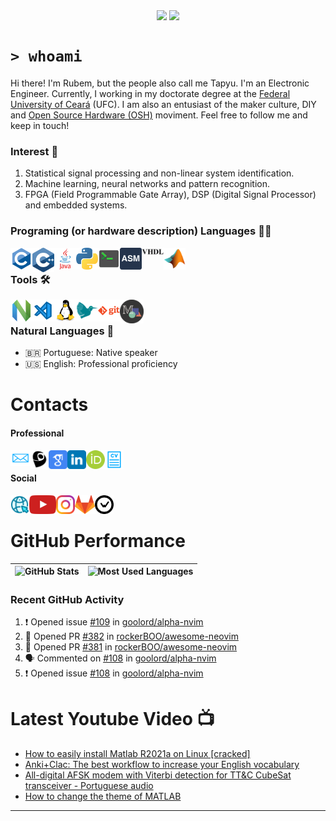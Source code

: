 <!--
**tapyu/tapyu** is a ✨ _special_ ✨ repository because its `README.md` (this file) appears on your GitHub profile.

Here are some ideas to get you started:

- 🔭 I’m currently working on ...
- 🌱 I’m currently learning ...
- 👯 I’m looking to collaborate on ...
- 🤔 I’m looking for help with ...
- 💬 Ask me about ...
- 📫 How to reach me: ...
- 😄 Pronouns: ...
- ⚡ Fun fact: ...

That is what I'm using to make the this Markdown:

- Shelds.io: https://github.com/badges/shields
- github-readme-stats: https://github.com/anuraghazra/github-readme-stats
- How To Create An Amazing Profile ReadMe With GitHub Actions -> https://www.youtube.com/watch?v=ECuqb5Tv9qI
- How To Use Github's New Personal README and Wakatime: https://www.youtube.com/watch?v=jazcHIaitfE
- awesome-github-profile-readme: https://github.com/abhisheknaiidu/awesome-github-profile-readme

ABOUT DEPLOYING YOUR OWN VERCEL INSTANCE
1 -> https://github.com/anuraghazra/github-readme-stats#deploy-on-your-own-vercel-instance
2 ->https://www.youtube.com/watch?v=n6d4KHSKqGk&t=107s
3 -> https://github.com/tapyu/github-readme-stats/blob/master/vercel.json
4 -> https://vercel.com/docs/cli#project-configuration


-->

<p align='center'>
    <img align='center' src="https://img.shields.io/github/followers/tapyu?style=social">
    <img align='center' src="https://visitor-badge.glitch.me/badge?page_id=tapyu.visitor-badge">
</p>

# `> whoami`
Hi there! I'm Rubem, but the people also call me Tapyu. I'm an Electronic Engineer. Currently, I working in my doctorate degree at the [Federal University of Ceará][UFCwebsite] (UFC). I am also an entusiast of the maker culture, DIY and [Open Source Hardware (OSH)][OSHWA wb about] moviment. Feel free to follow me and keep in touch!

### Interest 🧠
1. Statistical signal processing and non-linear system identification.
1. Machine learning, neural networks and pattern recognition.
1. FPGA (Field Programmable Gate Array), DSP (Digital Signal Processor) and embedded systems.

<!-- ### Mission 🦾
> Apply Machine Learning methods in order to develop new solutions for symbol detection and synchronization techniques. If it is possible, implement this solution in FPGA. -->

### Programing (or hardware description) Languages 👨‍💻

[<img align="left" alt="c" width="35px" src="https://raw.githubusercontent.com/tapyu/tapyu/master/figs/c_colorful.svg" />][cweb]
[<img align="left" alt="cpp" width="35px" src="https://raw.githubusercontent.com/tapyu/tapyu/master/figs/cpp_colorful.svg" />][cppweb]
[<img align="left" alt="java" width="35px" src="https://raw.githubusercontent.com/tapyu/tapyu/master/figs/java_colorful.svg" />][javaweb]
[<img align="left" alt="python" width="35px" src="https://raw.githubusercontent.com/tapyu/tapyu/master/figs/python_colorful.svg" />][pythonweb]
[<img align="left" alt="Unix shell scripting" width="35px" src="https://raw.githubusercontent.com/tapyu/tapyu/master/figs/utilities-x-terminal.svg"/>][unix shell script web]
[<img align="left" alt="assembly" width="35px" src="https://raw.githubusercontent.com/tapyu/tapyu/master/figs/assembly.png" />][assemblyweb]
[<img align="left" alt="VHDL" width="35px" src="https://raw.githubusercontent.com/tapyu/tapyu/master/figs/VHDL.jfif" />][VHDLweb]
[<img align="left" alt="matlab" width="35px" src="https://raw.githubusercontent.com/tapyu/tapyu/master/figs/icons8-matlab.svg" />][matlabweb]
<!-- - R -->
<br/>

### Tools 🛠

[<img align="left" alt="vim" width="35px" src="https://raw.githubusercontent.com/tapyu/tapyu/master/figs/neovim.svg" />][vimweb]
[<img align="left" alt="visual studio code" width="35px" src="https://raw.githubusercontent.com/tapyu/tapyu/master/figs/vscode_colorful.svg" />][vscodeweb]
[<img align="left" alt="linux" width="35px" src="https://raw.githubusercontent.com/tapyu/tapyu/master/figs/linux_colorful.svg"  />][linuxweb]
[<img align="left" alt="latex" width="35px" src="https://raw.githubusercontent.com/tapyu/tapyu/master/figs/icons8-latex.svg" />][latexweb]
[<img align="left" alt="git" width="35px" src="https://raw.githubusercontent.com/tapyu/tapyu/master/figs/git.svg" />][gitweb]
<!-- [<img align="left" alt="anaconda" width="35px" src="https://cdn.jsdelivr.net/npm/simple-icons@v3/icons/anaconda.svg" />][anacondaweb] -->
[<img align="left" alt="manim" width="38px" src="https://raw.githubusercontent.com/ManimCommunity/manim/main/logo/dark/dark_background.svg" />][manim-communityweb]
<br/>
### Natural Languages 👅
- :brazil: Portuguese: Native speaker
- :us: English: Professional proficiency

<!-- --- -->
# Contacts

#### Professional

[<img align="left" alt="rubem email" height="25" width="32px" src="https://raw.githubusercontent.com/tapyu/tapyu/master/figs/email_blue.svg" />][email]
[<img align="left" alt="rubem lattes" height="30" src="https://raw.githubusercontent.com/tapyu/tapyu/master/figs/lattes.png" />][lattes]
[<img align="left" alt="rubem scholar" height="30" src="https://raw.githubusercontent.com/tapyu/tapyu/master/figs/google_schola_colorful.svg" />][scholar]
[<img align="left" alt="rubem linkedin" height="30" src="https://raw.githubusercontent.com/tapyu/tapyu/master/figs/linkedin_colorful.svg" />][linkedin]
[<img align="left" alt="rubem orcid" height="30" src="https://raw.githubusercontent.com/tapyu/tapyu/master/figs/orcid.svg" />][orcid]
[<img align="left" alt="rubem cv" height="30" src="https://raw.githubusercontent.com/tapyu/tapyu/master/figs/curriculum-vitae_blue.svg" />][cv]
<br/>

#### Social
<!-- 
https://cdn.jsdelivr.net/npm/simple-icons@v3/icons/youtube.svg -->
[<img align="left" alt="rubem site" height="30" src="https://raw.githubusercontent.com/tapyu/tapyu/master/figs/internet_colorful.svg" />][pepe]
[<img align="left" alt="rubem youtube" height="30" src="https://raw.githubusercontent.com/tapyu/tapyu/master/figs/youtube_colorful.svg" />][youtube]
[<img align="left" alt="rubem instagra" height="30" src="https://raw.githubusercontent.com/tapyu/tapyu/master/figs/instagram_colorful.svg" />][instagram]
[<img align="left" alt="rubem gitlab" height="30" src="https://raw.githubusercontent.com/tapyu/tapyu/master/figs/gitlab.svg" />][gitlabweb]
[<img align="left" alt="wakatime" height="30" src="https://raw.githubusercontent.com/tapyu/tapyu/master/figs/wakatime.svg" />][wakatimeweb]
<!-- all spice git -->
<br/>

<!-- --- -->
# GitHub Performance
<!-- Put it only when the graph make sense! -->
| ![GitHub Stats](https://github-readme-stats-xi-six-31.vercel.app/api?username=tapyu&show_icons=true&count_private=true&hide_title=true&theme=tokyonight&hide_border=1&line_height=33) | ![Most Used Languages](https://github-readme-stats-xi-six-31.vercel.app/api/top-langs/?username=tapyu&hide=jupyter%20notebook,html,stata,mathematica,standard%20ml,postscript,tex&layout=compact&theme=tokyonight&hide_border=1&langs_count=10&count_private=true) |
|:-----:|:-----:|



### Recent GitHub Activity
  <!--START_SECTION:activity-->
1. ❗️ Opened issue [#109](https://github.com/goolord/alpha-nvim/issues/109) in [goolord/alpha-nvim](https://github.com/goolord/alpha-nvim)
2. 💪 Opened PR [#382](https://github.com/rockerBOO/awesome-neovim/pull/382) in [rockerBOO/awesome-neovim](https://github.com/rockerBOO/awesome-neovim)
3. 💪 Opened PR [#381](https://github.com/rockerBOO/awesome-neovim/pull/381) in [rockerBOO/awesome-neovim](https://github.com/rockerBOO/awesome-neovim)
4. 🗣 Commented on [#108](https://github.com/goolord/alpha-nvim/issues/108) in [goolord/alpha-nvim](https://github.com/goolord/alpha-nvim)
5. ❗️ Opened issue [#108](https://github.com/goolord/alpha-nvim/issues/108) in [goolord/alpha-nvim](https://github.com/goolord/alpha-nvim)
<!--END_SECTION:activity-->

<!-- ---- -->
# Latest Youtube Video 📺
<!-- YOUTUBE:START -->
- [How to easily install Matlab R2021a on Linux [cracked]](https://www.youtube.com/watch?v=JwbRAFYCyuU)
- [Anki+Clac: The best workflow to increase your English vocabulary](https://www.youtube.com/watch?v=9XNqNNM2AhI)
- [All-digital AFSK modem with Viterbi detection for TT&amp;C CubeSat transceiver - Portuguese audio](https://www.youtube.com/watch?v=FN3arSivyLI)
- [How to change the theme of MATLAB](https://www.youtube.com/watch?v=-ZjhzlEbLko)
<!-- YOUTUBE:END -->

<audio id="audio_play">
    <source src="https://raw.githubusercontent.com/tapyu/tapyu/master/figs/tapyu.m4a" type="audio/m4a" />
</audio>

---

[UFCwebsite]: http://www.ufc.br/
[email]: mailto:rubem.engenharia@gmail.com
[lattes]: http://lattes.cnpq.br/0717252455115225
[scholar]: https://scholar.google.com.br/citations?user=Kj6Gzs4AAAAJ&hl=pt-BR&oi=sra
[linkedin]: https://www.linkedin.com/in/rubem-pacelli/
[orcid]: https://orcid.org/0000-0001-5933-8565
[cv]: https://github.com/tapyu/tapyu/blob/master/cv/Latex/cv.pdf
[pepe]: https://raw.githubusercontent.com/tapyu/tapyu/master/figs/pepe.jpg
[youtube]: https://www.youtube.com/channel/UCn1nfBWKVmvPvTsAH5Agf6Q
[instagram]: https://www.instagram.com/rubempacelli/
[manim-communityweb]: https://github.com/ManimCommunity/manim
[cweb]: https://en.wikipedia.org/wiki/C_(programming_language)
[cppweb]: https://en.wikipedia.org/wiki/C%2B%2B
[javaweb]: https://en.wikipedia.org/wiki/Java_(programming_language)
[pythonweb]: https://www.python.org/
[assemblyweb]: https://en.wikipedia.org/wiki/Assembly_language
[VHDLweb]: https://en.wikipedia.org/wiki/VHDL
[matlabweb]:https://www.mathworks.com/products/matlab.html
[anacondaweb]: https://www.anaconda.com/
[latexweb]: https://www.latex-project.org/
[linuxweb]: https://www.linux.org/
[vscodeweb]: https://code.visualstudio.com/
[vimweb]: https://www.vim.org/
[OSHWA wb about]: https://www.oshwa.org/about/
[unix shell script web]: https://en.wikipedia.org/wiki/Shell_script
[gitweb]: https://git-scm.com/
[gitlabweb]: https://gitlab.com/tapyu
[wakatimeweb]: https://wakatime.com/@24ca7482-495c-4cc3-bd12-e60bd547d672

<!-- old GitHub Stats and Top Langs -->
<!-- <img align="center" alt="codeSTACKr's GitHub Stats" src="https://github-readme-stats-xi-six-31.vercel.app/api?username=tapyu&show_icons=true&count_private=true&theme=tokyonight" />
[![Top Langs](https://github-readme-stats-xi-six-31.vercel.app/api/top-langs/?username=tapyu&layout=compact)](https://github.com/anuraghazra/github-readme-stats) -->
